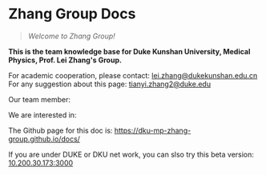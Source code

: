 # Zhang Group Docs

> *Welcome to Zhang Group!*

**This is the team knowledge base for Duke Kunshan University, Medical Physics, Prof. Lei Zhang's Group.**

For academic cooperation, please contact: lei.zhang@dukekunshan.edu.cn  
For any suggestion about this page: tianyi.zhang2@duke.edu  

Our team member:  

We are interested in:

The Github page for this doc is: https://dku-mp-zhang-group.github.io/docs/

If you are under DUKE or DKU net work, you can slso try this beta version: [10.200.30.173:3000](http://10.200.30.173:3000)